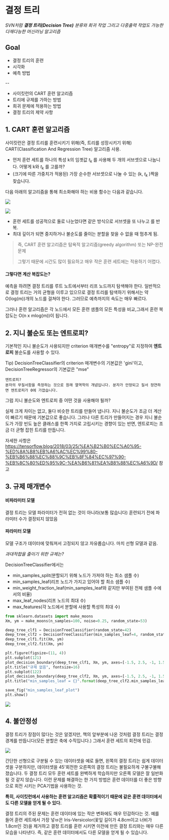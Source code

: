 # 결정 트리

*SVN처럼 **결정 트리(Decision Tree)** 분류와 회귀 작업 그리고 다중출력 작업도 가능한 다재다능한 머신러닝 알고리즘*



## Goal

- 결정 트리의 훈련
- 시각화
- 예측 방법

--

- 사이킷런의 CART 훈련 알고리즘
- 트리에 규제를 가하는 방법
- 희귀 문제에 적용하는 방법
- 결정 트리의 제약 사항



## 1. CART 훈련 알고리즘

 사이킷런은 결정 트리를 훈련시키기 위해(즉, 트리를 성장시키기 위해) CART(Classification And Regression Tree) 알고리즘 사용.

- 먼저 훈련 세트를 하나의 특성 k의 임곗값 $t_k$ 를 사용해 두 개의 서브셋으로 나눕니다. 어떻게 k와 $t_k$ 를 고를까?
- (크기에 따른 가중치가 적용된) 가장 순수한 서브셋으로 나눌 수 있는 (k, $t_k$ )짝을 찾습니다.

다음 아래의 알고리즘을 통해 최소화해야 하는 비용 함수는 다음과 같습니다.

![](https://ws1.sinaimg.cn/large/006tKfTcgy1g09d9r2jhmj30ps08z0um.jpg)

![](https://ws1.sinaimg.cn/large/006tNc79gy1fzpo0yxpqnj30fc09kjsr.jpg)

- 훈련 세트를 성공적으로 둘로 나눈었다면 같은 방식으로 서브셋을 또 나누고 를 반복.
- 최대 깊이가 되면 중지하거나 불순도를 줄이는 분할을 찾을 수 없을 때 멈추게 됨.

> 즉, CART 훈련 알고리즘은 탐욕적 알고리즘(greedy algorithm) 또는 NP-완전 문제
>
> 그렇기 때문에 시간도 많이 필요하고 매우 작은 훈련 세트에는 적용하기 어렵다.

#### 그렇다면 계산 복잡도는?

예측을 하려면 결정 트리를 루트 노트에서부터 리프 노드까지 탐색해야 한다. 일반적으로 결정 트리는 거의 균형을 이루고 있으므로 결정 트리를 탐색하기 위해서는 약 O(log(m))개의 노드를 걸쳐야 한다. 그러므로 예측까지의 속도는 매우 빠르다.

그러나 훈련 알고리즘은 각 노드에서 모든 훈련 샘플의 모든 특성을 비교,그래서 훈련 복잡도는 O(n x mlog(m))이 됩니다.



## 2. 지니 불순도 또는 엔트로피?

기본적인 지니 불순도가 사용되지만 criterion 매개변수를  "entropy"로 지정하여 **엔트로피** 불순도를 사용할 수 있다.

Tip) DecisionTreeClassifier의 criterion 매개변수의 기본값은 'gini'이고, DecisionTreeRegressor의 기본값은 "mse"

```
엔트로피?
분자의 무질서함을 측정하는 것으로 원래 열역학의 개념입니다. 분자가 안정되고 질서 정연하면 엔트로피가 0에 가깝습니다. 
```

그럼 지니 불순도와 엔트로피 중 어떤 것을 사용해야 될까?

실제 크게 차이는 없고, 둘다 비슷한 트리를 만들어 냅니다. 지니 불순도가 조금 더 계산이 빠르기 때문에 기본값으로 좋습니다. 그러나 다른 트리가 만들어지는 경우 지니 불순도가 가장 빈도 높은 클래스를 한쪽 가지로 고립시키는 경향이 있는 반면, 엔트로피는 조금 더 균형 잡힌 트리를 만듭니다.

자세한 사항은 https://tensorflow.blog/2018/03/25/%EA%B2%B0%EC%A0%95-%ED%8A%B8%EB%A6%AC%EC%99%80-%EB%B6%88%EC%88%9C%EB%8F%84%EC%97%90-%EB%8C%80%ED%95%9C-%EA%B6%81%EA%B8%88%EC%A6%9D/ 참고

## 3. 규제 매개변수

#### 비파라미터 모델

결정 트리는 모델 파라미터가 전혀 없는 것이 아니라(보통 많습니다) 훈련되기 전에 파라미터 수가 결정되지 않았음

#### 파라미터 모델 

모델 구조가 데이터에 맞춰져서 고정되지 않고 자유롭습니다. 마치 선형 모델과 같음.

*과대적합을 줄이기 위한 규제는?*

DecisionTreeClassifier에서는

- min_samples_split(분할되기 위해 노드가 가져야 하는 최소 샘플 수)
- min_samples_leaf(리프 노드가 가지고 있어야 할 최소 샘플 수)
- min_weight_fraction_leaf(min_samples_leaf와 같지만 부여된 전체 샘플 수에서의 비율)
- max_leaf_nodes(리프 노드의 최대 수)
- max_features(각 노드에서 분할에 사용할 특성의 최대 수)

```python
from sklearn.datasets import make_moons
Xm, ym = make_moons(n_samples=100, noise=0.25, random_state=53)

deep_tree_clf1 = DecisionTreeClassifier(random_state=42)
deep_tree_clf2 = DecisionTreeClassifier(min_samples_leaf=4, random_state=42)
deep_tree_clf1.fit(Xm, ym)
deep_tree_clf2.fit(Xm, ym)

plt.figure(figsize=(11, 4))
plt.subplot(121)
plot_decision_boundary(deep_tree_clf1, Xm, ym, axes=[-1.5, 2.5, -1, 1.5], iris=False)
plt.title("규제 없음", fontsize=16)
plt.subplot(122)
plot_decision_boundary(deep_tree_clf2, Xm, ym, axes=[-1.5, 2.5, -1, 1.5], iris=False)
plt.title("min_samples_leaf = {}".format(deep_tree_clf2.min_samples_leaf), fontsize=14)

save_fig("min_samples_leaf_plot")
plt.show()
```

![](https://ws1.sinaimg.cn/large/006tNc79gy1fzpoqkffodj30ly07sdh1.jpg)

## 4. 불안정성

결정 트리가 장점이 많다는 것은 알겠지만, 책의 앞부분에 나온 것처럼 결정 트리는 결정 경계를 만듭니다(모든 분할은 축에 수직입니다.) 그래서 훈련 세트의 회전에 민감. 

![](https://ws1.sinaimg.cn/large/006tNc79gy1fzpp2zcwp3j30ls07sq3y.jpg)

간단한 선형으로 구분될 수 있는 데이터셋을 예로 들면, 왼쪽의 결정 트리는 쉽게 데이터셋을 구분하지만, 데이터셋을 45'회전한 오른쪽의 결정 트리는 불필요하게 구불구불해졌습니다. 두 결정 트리 모두 훈련 세트를 완벽하게 학습하지만 오른쪽 모델은 잘 일반화될 것 같지 않습니다. 이런 문제를 해결하는 한 가지 방법은 훈련 데이터를 더 좋은 방향으로 회전 시키는 PCA기법을 사용하는 것.

**특히, 사이킷런에서 사용하는 훈련 알고리즘은 확률적이기 때문에 같은 훈련 데이터에서도 다른 모델을 얻게 될 수 있다.**



결정 트리의 주된 문제는 훈련 데이터에 있는 작은 변화에도 매우 민감하다는 것. 예를 들어 훈련 세트에서 가장 넣ㅂ은 Iris-Versicolor(꽃잎 길이가 4.8cm이고 너비가 1.8cm인 것)을 제거하고 결정 트리를 훈련 시키면 이전에 만든 결정 트리와는 매우 다른 모습을 나타낸다. 즉, 같은 훈련 데이터에서도 다른 모델을 얻게 될 수 있습니다.


